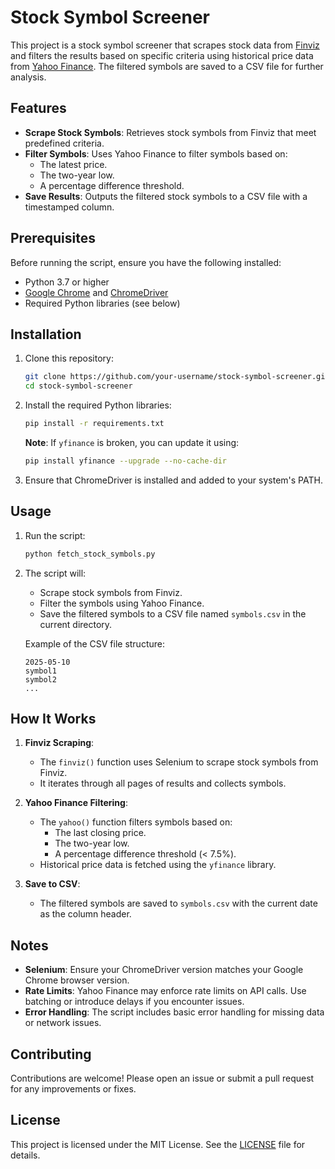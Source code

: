 # Stock Symbol Screener

This project is a stock symbol screener that scrapes stock data from [Finviz](https://finviz.com/) and filters the results based on specific criteria using historical price data from [Yahoo Finance](https://finance.yahoo.com/). The filtered symbols are saved to a CSV file for further analysis.

## Features

- **Scrape Stock Symbols**: Retrieves stock symbols from Finviz that meet predefined criteria.
- **Filter Symbols**: Uses Yahoo Finance to filter symbols based on:
  - The latest price.
  - The two-year low.
  - A percentage difference threshold.
- **Save Results**: Outputs the filtered stock symbols to a CSV file with a timestamped column.

## Prerequisites

Before running the script, ensure you have the following installed:

- Python 3.7 or higher
- [Google Chrome](https://www.google.com/chrome/) and [ChromeDriver](https://chromedriver.chromium.org/)
- Required Python libraries (see below)

## Installation

1. Clone this repository:
   ```bash
   git clone https://github.com/your-username/stock-symbol-screener.git
   cd stock-symbol-screener
   ```

2. Install the required Python libraries:
   ```bash
   pip install -r requirements.txt
   ```

   **Note**: If `yfinance` is broken, you can update it using:
   ```bash
   pip install yfinance --upgrade --no-cache-dir
   ```

3. Ensure that ChromeDriver is installed and added to your system's PATH.

## Usage

1. Run the script:
   ```bash
   python fetch_stock_symbols.py
   ```

2. The script will:
   - Scrape stock symbols from Finviz.
   - Filter the symbols using Yahoo Finance.
   - Save the filtered symbols to a CSV file named `symbols.csv` in the current directory.

   Example of the CSV file structure:
   ```
   2025-05-10
   symbol1
   symbol2
   ...
   ```

## How It Works

1. **Finviz Scraping**:
   - The `finviz()` function uses Selenium to scrape stock symbols from Finviz.
   - It iterates through all pages of results and collects symbols.

2. **Yahoo Finance Filtering**:
   - The `yahoo()` function filters symbols based on:
     - The last closing price.
     - The two-year low.
     - A percentage difference threshold (< 7.5%).
   - Historical price data is fetched using the `yfinance` library.

3. **Save to CSV**:
   - The filtered symbols are saved to `symbols.csv` with the current date as the column header.

## Notes

- **Selenium**: Ensure your ChromeDriver version matches your Google Chrome browser version.
- **Rate Limits**: Yahoo Finance may enforce rate limits on API calls. Use batching or introduce delays if you encounter issues.
- **Error Handling**: The script includes basic error handling for missing data or network issues.

## Contributing

Contributions are welcome! Please open an issue or submit a pull request for any improvements or fixes.

## License

This project is licensed under the MIT License. See the [LICENSE](LICENSE) file for details.